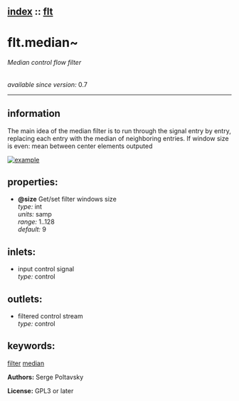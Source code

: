 [index](index.html) :: [flt](category_flt.html)
---

# flt.median~

###### Median control flow filter

*available since version:* 0.7

---


## information
The main idea of the median filter is to run through the signal entry by entry, replacing each entry with the median of neighboring entries. If window size is even: mean between center elements outputed


[![example](../examples/img/flt.median~.jpg)](../examples/pd/flt.median~.pd)







## properties:

* **@size** 
Get/set filter windows size<br>
_type:_ int<br>
_units:_ samp<br>
_range:_ 1..128<br>
_default:_ 9<br>



## inlets:

* input control signal<br>
_type:_ control



## outlets:

* filtered control stream<br>
_type:_ control



## keywords:

[filter](keywords/filter.html)
[median](keywords/median.html)






**Authors:** Serge Poltavsky




**License:** GPL3 or later





